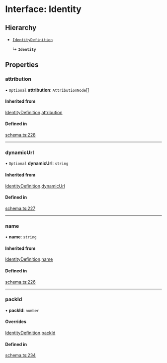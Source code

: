 # Interface: Identity

## Hierarchy

- [`IdentityDefinition`](IdentityDefinition.md)

  ↳ **`Identity`**

## Properties

### attribution

• `Optional` **attribution**: `AttributionNode`[]

#### Inherited from

[IdentityDefinition](IdentityDefinition.md).[attribution](IdentityDefinition.md#attribution)

#### Defined in

[schema.ts:228](https://github.com/coda/packs-sdk/blob/main/schema.ts#L228)

___

### dynamicUrl

• `Optional` **dynamicUrl**: `string`

#### Inherited from

[IdentityDefinition](IdentityDefinition.md).[dynamicUrl](IdentityDefinition.md#dynamicurl)

#### Defined in

[schema.ts:227](https://github.com/coda/packs-sdk/blob/main/schema.ts#L227)

___

### name

• **name**: `string`

#### Inherited from

[IdentityDefinition](IdentityDefinition.md).[name](IdentityDefinition.md#name)

#### Defined in

[schema.ts:226](https://github.com/coda/packs-sdk/blob/main/schema.ts#L226)

___

### packId

• **packId**: `number`

#### Overrides

[IdentityDefinition](IdentityDefinition.md).[packId](IdentityDefinition.md#packid)

#### Defined in

[schema.ts:234](https://github.com/coda/packs-sdk/blob/main/schema.ts#L234)

